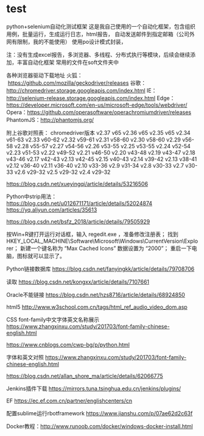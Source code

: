 ﻿# test
python+selenium自动化测试框架
这是我自己使用的一个自动化框架，包含组织用例，批量运行，生成运行日志，html报告，
自动发送邮件到指定邮箱（公司外网有限制，我的不能使用）
使用po设计模式封装，

注：没有生成excel报告，多浏览器、多线程、分布式执行等模块，后续会继续添加，丰富自动化框架
常用的文件在soft文件夹中

各种浏览器驱动下载地址
火狐：  https://github.com/mozilla/geckodriver/releases
谷歌：  http://chromedriver.storage.googleapis.com/index.html
IE：    http://selenium-release.storage.googleapis.com/index.html
Edge： https://developer.microsoft.com/en-us/microsoft-edge/tools/webdriver/
Opera：https://github.com/operasoftware/operachromiumdriver/releases
PhantomJS：http://phantomjs.org/

附上谷歌对照表：
chromedriver版本
v2.37	v65   v2.36	v65   v2.35	v65	    v2.34	v61-63    v2.33	v60-62
v2.32	v59-61    v2.31	v58-60    v2.30	v58-60    v2.29	v56-58
v2.28	v55-57    v2.27	v54-56    v2.26	v53-55    v2.25	v53-55
v2.24	v52-54    v2.23	v51-53    v2.22	v49-52    v2.21	v46-50
v2.20	v43-48    v2.19	v43-47    v2.18	v43-46    v2.17	v42-43
v2.13	v42-45    v2.15	v40-43    v2.14	v39-42    v2.13	v38-41
v2.12	v36-40    v2.11	v36-40    v2.10	v33-36    v2.9	v31-34
v2.8	v30-33    v2.7	v30-33    v2.6	v29-32    v2.5	v29-32
v2.4	v29-32


https://blog.csdn.net/xueyingqi/article/details/53216506

Python中strip用法：https://blog.csdn.net/u012671171/article/details/52024874
https://yq.aliyun.com/articles/35613


https://blog.csdn.net/bsfz_2018/article/details/79505929

按Win+R键打开运行对话框，输入 regedit.exe ，准备修改注册表； 
找到 HKEY_LOCAL_MACHINE\Software\Microsoft\Windows\CurrentVersion\Explorer； 
新建一个键名称为 “Max Cached Icons” 数据设置为 “2000”； 
重启一下电脑，图标就可以显示了。



Python链接数据库
https://blog.csdn.net/fanyingkk/article/details/79708706

读取
https://blog.csdn.net/kongxx/article/details/7107661

Oracle不能链接
https://blog.csdn.net/hzs8716/article/details/68924850

html5
http://www.w3school.com.cn/tags/html_ref_audio_video_dom.asp

CSS font-family中文字体英文名称展示
https://www.zhangxinxu.com/study/201703/font-family-chinese-english.html

https://www.cnblogs.com/cwp-bg/p/python.html

字体和英文对照
https://www.zhangxinxu.com/study/201703/font-family-chinese-english.html

https://blog.csdn.net/allan_shore_ma/article/details/62066775

Jenkins插件下载
https://mirrors.tuna.tsinghua.edu.cn/jenkins/plugins/


EF
https://ec.ef.com.cn/partner/englishcenters/cn

配置sublime运行rbotframework
https://www.jianshu.com/p/07ae62d2c63f

Docker教程：http://www.runoob.com/docker/windows-docker-install.html
